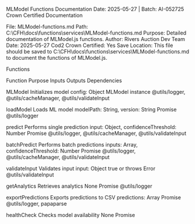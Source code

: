 MLModel Functions Documentation
Date: 2025-05-27 | Batch: AI-052725
Crown Certified Documentation

File: MLModel-functions.md
Path: C:\CFH\docs\functions\services\MLModel-functions.md
Purpose: Detailed documentation of MLModel.js functions.
Author: Rivers Auction Dev Team
Date: 2025-05-27
Cod2 Crown Certified: Yes
Save Location: This file should be saved to C:\CFH\docs\functions\services\MLModel-functions.md to document the functions of MLModel.js.

Functions



Function
Purpose
Inputs
Outputs
Dependencies



MLModel
Initializes model
config: Object
MLModel instance
@utils/logger, @utils/cacheManager, @utils/validateInput


loadModel
Loads ML model
modelPath: String, version: String
Promise<void>
@utils/logger


predict
Performs single prediction
input: Object, confidenceThreshold: Number
Promise<Object>
@utils/logger, @utils/cacheManager, @utils/validateInput


batchPredict
Performs batch predictions
inputs: Array, confidenceThreshold: Number
Promise<Array>
@utils/logger, @utils/cacheManager, @utils/validateInput


validateInput
Validates input
input: Object
true or throws Error
@utils/validateInput


getAnalytics
Retrieves analytics
None
Promise<Object>
@utils/logger


exportPredictions
Exports predictions to CSV
predictions: Array
Promise<Object>
@utils/logger, papaparse


healthCheck
Checks model availability
None
Promise<Object>
@utils/logger


inspectSample
Inspects training sample quality
sample: Object
Promise<Object>
@utils/logger


Error Handling

Validates inputs via validateInput.js.
Logs errors with logger.error.
Throws descriptive errors.

SG Man Compliance

Crown Certified Header: Included.
Test Coverage: Validated via MLModel.test.js.

